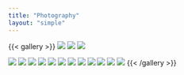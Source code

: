 ```yaml
---
title: "Photography"
layout: "simple"
---
```


<!--
<div style="border: 1px solid #ccc; border-radius: 5px; display: inline-block; margin: 5px; overflow: hidden; width: 400px;height: 400px;">
  <img src="IMG_0824.JPG" alt="Lyon" style="width: 100%;">
  <div style="padding: 0px;">
    <h3>Gibraltar</h3>
    <p>Giant Murals bring the imagination to the reality.</p>
  </div>
</div>

<div style="border: 1px solid #ccc; border-radius: 5px; display: inline-block; margin: 5px; overflow: hidden; width: 400px;height: 400px;">
  <img src="seagull.jpg" alt="Lyon" style="width: 100%;">
  <div style="padding: 0px;">
    <h3>Portobello Beach, Edinburgh</h3>
    <p>Giant Murals bring the imagination to the reality.</p>
  </div>
</div>

<div style="border: 1px solid #ccc; border-radius: 5px; display: inline-block; margin: 5px; overflow: hidden; width: 400px;height: 400px;">
  <img src="Aleng.jpg" alt="Lyon" style="width: 100%;">
  <div style="padding: 0px;">
    <h3>Danboard</h3>
    <p>Taken in Xiamen.</p>
  </div>
</div>

<div style="border: 1px solid #ccc; border-radius: 5px; display: inline-block; margin: 5px; overflow: hidden; width: 400px;height: 400px;">
  <img src="Aleng2.jpg" alt="Lyon" style="width: 100%;">
  <div style="padding: 0px;">
    <h3>Danboard</h3>
    <p>Taken in Xiamen.</p>
  </div>
</div>

<div style="border: 1px solid #ccc; border-radius: 5px; display: inline-block; margin: 5px; overflow: hidden; width: 400px;height: 400px;">
  <img src="Guitar.jpg" alt="Lyon" style="width: 100%;">
  <div style="padding: 0px;">
    <h3>Taken in Vancouver.</h3>
    <p></p>
  </div>
</div>

<div style="border: 1px solid #ccc; border-radius: 5px; display: inline-block; margin: 5px; overflow: hidden; width: 400px;height: 400px;">
  <img src="Skateboard.jpg" alt="Lyon" style="width: 100%;">
  <div style="padding: 0px;">
    <h3>Taken in Shenzhen, China</h3>
    <p>Taken in Xiamen</p>
  </div>
</div>

<div style="border: 1px solid #ccc; border-radius: 5px; display: inline-block; margin: 5px; overflow: hidden; width: 400px;height: 400px;">
  <img src="NorthBerwick.jpg" alt="Lyon" style="width: 100%;">
  <div style="padding: 0px;">
    <h3>North Berwick, Edinburgh</h3>
    <p></p>
  </div>
</div>

<div style="border: 1px solid #ccc; border-radius: 5px; display: inline-block; margin: 5px; overflow: hidden; width: 400px;height: 400px;">
  <img src="shadow.jpg" alt="Lyon" style="width: 100%;">
  <div style="padding: 0px;">
    <h3>Shadow</h3>
    <p></p>
  </div>
</div>

<div style="border: 1px solid #ccc; border-radius: 5px; display: inline-block; margin: 5px; overflow: hidden; width: 400px;height: 400px;">
  <img src="Sunset.jpg" alt="Lyon" style="width: 100%;">
  <div style="padding: 0px;">
    <h3>Sunset</h3>
    <p>Taken in Xiamen</p>
  </div>
</div>

<div style="border: 1px solid #ccc; border-radius: 5px; display: inline-block; margin: 5px; overflow: hidden; width: 400px;height: 400px;">
  <img src="Tokyo.jpg" alt="Lyon" style="width: 100%;">
  <div style="padding: 0px;">
    <h3>Tokyo SkyTree, Japan</h3>
    <p>Taken in Xiamen</p>
  </div>
</div>
-->


{{< gallery >}}
  <img src="Aleng.jpg" class="grid-w33" />
  <img src="Aleng2.jpg" class="grid-w33" />
  <img src="Guitar.jpg" class="grid-w33" />
  <!-- <img src="IMG_0824.jpg" class="grid-w33" /> -->
  <img src="NorthBerwick.jpg" class="grid-w33" />
  <img src="seagull.jpg" class="grid-w33" />
  <img src="Shadow.jpg" class="grid-w33" />
  <img src="Skateboard.jpg" class="grid-w33" />
  <img src="Sunset.jpg" class="grid-w33" />
  <img src="Tokyo.jpg" class="grid-w33" />
  <img src="iceland.jpg" class="grid-w33" />
  <img src="red.jpg" class="grid-w33" />
  <img src="seagull2.jpg" class="grid-w33" />
  <img src="MeInIceland.jpg" class="grid-w33" />
  <img src="lonely.jpg" class="grid-w33" />
  <img src="greece.jpg" class="grid-w33" />
  <!-- <img src="light.jpg" class="grid-w33" /> -->
{{< /gallery >}}
